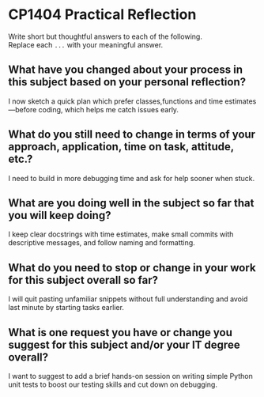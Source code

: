 # CP1404 Practical Reflection

Write short but thoughtful answers to each of the following.  
Replace each `...` with your meaningful answer.

## What have you changed about your process in this subject based on your personal reflection?

I now sketch a quick plan which prefer classes,functions and time estimates—before coding, which helps me catch issues early.

## What do you still need to change in terms of your approach, application, time on task, attitude, etc.?

I need to build in more debugging time and ask for help sooner when stuck.

## What are you doing well in the subject so far that you will keep doing?

I keep clear docstrings with time estimates, make small commits with descriptive messages, and follow naming and formatting.

## What do you need to stop or change in your work for this subject overall so far?

I will quit pasting unfamiliar snippets without full understanding and avoid last minute by starting tasks earlier.

## What is one request you have or change you suggest for this subject and/or your IT degree overall?

I want to suggest to add a brief hands-on session on writing simple Python unit tests to boost our testing skills and cut down on debugging.

